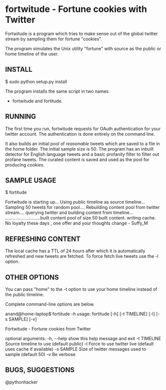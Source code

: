 fortwitude - Fortune cookies with Twitter
========================================

Fortwitude is a program which tries to make sense out of
the global twitter stream by sampling them for fortune
"cookies".

The program simulates the Unix utility "fortune" with
source as the public or home timeline of the user.

INSTALL
-------

$ sudo python setup.py install

The program installs the same script in two names
 - fortwitude and fortitude.

RUNNING
-------

The first time you run, fortwitude requests for OAuth 
authentication for your twitter account. The authentication
is done entirely on the command line.

It also builds an initial pool of *reasonable* tweets which
are saved to a file in the home folder. The initial sample
size is 50. The program has an inbuilt detector for English
language tweets and a basic profanity filter to filter out
profane tweets. The curated content is saved and used as 
the pool for producing *cookies*.

SAMPLE USAGE
------------

$ fortitude 

Fortwitude is starting up...
Using public timeline as source timeline...
Sampling 50 tweets for random pool....
Rebuilding content pool from twitter stream....
querying twitter and building content from timeline...
............................built content pool of size 50
built content.
writing cache.
No loyalty these days , one offer and your thoughts change - Suffy_M

REFRESHING CONTENT
------------------
The local cache has a TTL of 24 hours after which it is automatically
refreshed and new tweets are fetched. To force fetch live tweets use
the -l option.

OTHER OPTIONS
-------------
You can pass "home" to the -t option to use your home timeline
instead of the public timeline. 

Complete command-line options are below.

anand@home-laptop$ fortitude -h
usage: fortitude [-h] [-t TIMELINE] [-l] [-s SAMPLE] [-v]

Fortwitude - Fortune cookies from Twitter

optional arguments:
  -h, --help   show this help message and exit
  -t TIMELINE  Source timeline to use (default public)
  -l           Force to use twitter live (default uses cache if available)
  -s SAMPLE    Size of twitter messages used to sample (default 50)
  -v           Be verbose
 
BUGS, SUGGESTIONS
-----------------
@pythonhacker 










